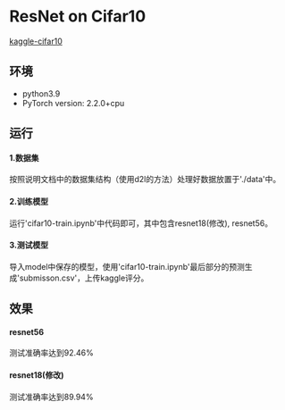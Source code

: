 # ResNet on Cifar10

[kaggle-cifar10](http://www.kaggle.com/c/cifar-10)

## 环境

- python3.9
- PyTorch version: 2.2.0+cpu



## 运行

#### 1.数据集 

按照说明文档中的数据集结构（使用d2l的方法）处理好数据放置于'./data'中。

#### 2.训练模型

运行'cifar10-train.ipynb'中代码即可，其中包含resnet18(修改),  resnet56。

#### 3.测试模型

导入model中保存的模型，使用'cifar10-train.ipynb'最后部分的预测生成'submisson.csv'，上传kaggle评分。



## 效果

#### resnet56

测试准确率达到92.46%

#### resnet18(修改)

测试准确率达到89.94%